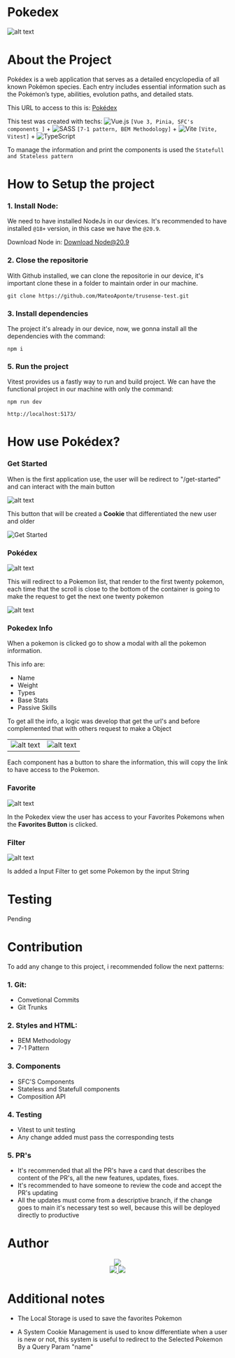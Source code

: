 # Pokedex 

![alt text](screen-capture.gif)

# About the Project

Pokédex is a web application that serves as a detailed encyclopedia of all known Pokémon species. Each entry includes essential information such as the Pokémon’s type, abilities, evolution paths, and detailed stats.

This URL to access to this is: [Pokédex](https://pokedex-mtt.netlify.app/)

This test was created with techs: ![Vue.js](https://img.shields.io/badge/vuejs-%2335495e.svg?style=for-the-badge&logo=vuedotjs&logoColor=%234FC08D) `[Vue 3, Pinia, SFC's components ]` + ![SASS](https://img.shields.io/badge/SASS-hotpink.svg?style=for-the-badge&logo=SASS&logoColor=white) `[7-1 pattern, BEM Methodology]` + ![Vite](https://img.shields.io/badge/vite-%23646CFF.svg?style=for-the-badge&logo=vite&logoColor=white) `[Vite, Vitest]` + ![TypeScript](https://img.shields.io/badge/typescript-%23007ACC.svg?style=for-the-badge&logo=typescript&logoColor=white)

To manage the information and print the components is used the `Statefull and Stateless pattern`

# How to Setup the project

### 1. Install Node:

We need to have installed NodeJs in our devices. It's recommended to have installed `@18+` version, in this case we have the `@20.9`.

Download Node in: [Download Node@20.9](https://nodejs.org/en/blog/release/v20.9.0)

### 2. Close the repositorie

With Github installed, we can clone the repositorie in our device, it's important clone these in a folder to maintain order in our machine.

`git clone https://github.com/MateoAponte/trusense-test.git`

### 3. Install dependencies

The project it's already in our device, now, we gonna install all the dependencies with the command:

`npm i`

### 5. Run the project

Vitest provides us a fastly way to run and build project. We can have the functional project in our machine with only the command:

`npm run dev`

`http://localhost:5173/`

# How use Pokédex?

### Get Started

When is the first application use, the user will be redirect to "/get-started" and can interact with the main button

![alt text](./src/assets/images/readme/getStarted.png)

This button that will be created a **Cookie** that differentiated the new user and older

![Get Started](./src/assets/images/readme/buttonStarted.png)

### Pokédex

![alt text](./src/assets/images/readme/pokedex.png)

This will redirect to a Pokemon list, that render to the first twenty pokemon, each time that the scroll is close to the bottom of the container is going to make the request to get the next one twenty pokemon

![alt text](./src/assets/images/readme/pokemon.png)

### Pokedex Info

When a pokemon is clicked go to show a modal with all the pokemon information.

This info are:

- Name
- Weight
- Types
- Base Stats
- Passive Skills

To get all the info, a logic was develop that get the url's and before complemented that with others request to make a Object

|                                                     |                                                     |
| --------------------------------------------------- | --------------------------------------------------- |
| ![alt text](./src/assets/images/readme/share_1.png) | ![alt text](./src/assets/images/readme/share_2.png) |

Each component has a button to share the information, this will copy the link to have access to the Pokemon.

### Favorite

![alt text](./src/assets/images/readme/favorites.png)

In the Pokedex view the user has access to your Favorites Pokemons when the **Favorites Button** is clicked.

### Filter

![alt text](./src/assets/images/readme/image.png)

Is added a Input Filter to get some Pokemon by the input String

# Testing

Pending

# Contribution

To add any change to this project, i recommended follow the next patterns:

### 1. Git:

- Convetional Commits
- Git Trunks

### 2. Styles and HTML:

- BEM Methodology
- 7-1 Pattern

### 3. Components

- SFC'S Components
- Stateless and Statefull components
- Composition API

### 4. Testing

- Vitest to unit testing
- Any change added must pass the corresponding tests

### 5. PR's

- It's recommended that all the PR's have a card that describes the content of the PR's, all the new features, updates, fixes.
- It's recommended to have someone to review the code and accept the PR's updating
- All the updates must come from a descriptive branch, if the change goes to main it's necessary test so well, because this will be deployed directly to productive

# Author

<div align="center">
    <img src="https://img.shields.io/badge/Created%20by-Mathew%20Ap-orange?style=for-the-badge&logo=Jupyter">
</div>

<div align="center">
  <a href="https://www.linkedin.com/mwlite/in/mateo-aponte-murcia">
    <img src="https://img.shields.io/badge/MateoAponte-%230077B5.svg?style=for-the-badge&logo=linkedin&logoColor=white">
  </a>
  <a href="https://www.hackerrank.com/apontemurciamat1">
    <img src="https://img.shields.io/badge/-apontemurciamat1-2EC866?style=for-the-badge&logo=HackerRank&logoColor=white"1111111111111111111>
  </a>
</div>

# Additional notes

- The Local Storage is used to save the favorites Pokemon

- A System Cookie Management is used to know differentiate when a user is new or not, this system is useful to redirect to the Selected Pokemon By a Query Param "name"

